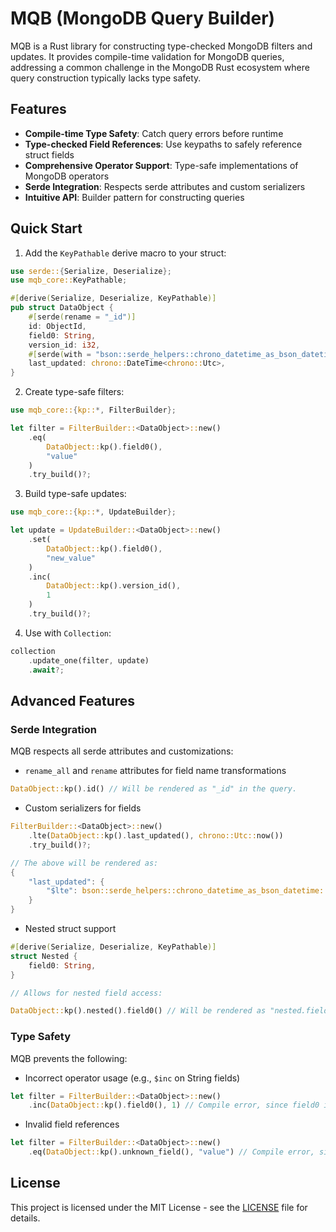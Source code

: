 # MQB (MongoDB Query Builder)

MQB is a Rust library for constructing type-checked MongoDB filters and updates. It provides compile-time validation for MongoDB queries, addressing a common challenge in the MongoDB Rust ecosystem where query construction typically lacks type safety.

## Features

- **Compile-time Type Safety**: Catch query errors before runtime
- **Type-checked Field References**: Use keypaths to safely reference struct fields
- **Comprehensive Operator Support**: Type-safe implementations of MongoDB operators
- **Serde Integration**: Respects serde attributes and custom serializers
- **Intuitive API**: Builder pattern for constructing queries

## Quick Start

1. Add the `KeyPathable` derive macro to your struct:

```rust
use serde::{Serialize, Deserialize};
use mqb_core::KeyPathable;

#[derive(Serialize, Deserialize, KeyPathable)]
pub struct DataObject {
    #[serde(rename = "_id")]
    id: ObjectId,
    field0: String,
    version_id: i32,
    #[serde(with = "bson::serde_helpers::chrono_datetime_as_bson_datetime")]
    last_updated: chrono::DateTime<chrono::Utc>,
}
```

2. Create type-safe filters:

```rust
use mqb_core::{kp::*, FilterBuilder};

let filter = FilterBuilder::<DataObject>::new()
    .eq(
        DataObject::kp().field0(),
        "value"
    )
    .try_build()?;
```

3. Build type-safe updates:

```rust
use mqb_core::{kp::*, UpdateBuilder};

let update = UpdateBuilder::<DataObject>::new()
    .set(
        DataObject::kp().field0(),
        "new_value"
    )
    .inc(
        DataObject::kp().version_id(),
        1
    )
    .try_build()?;
```

4. Use with `Collection`:

```rust
collection
    .update_one(filter, update)
    .await?;
```

## Advanced Features

### Serde Integration

MQB respects all serde attributes and customizations:

- `rename_all` and `rename` attributes for field name transformations
```rust
DataObject::kp().id() // Will be rendered as "_id" in the query.
```
- Custom serializers for fields
```rust
FilterBuilder::<DataObject>::new()
    .lte(DataObject::kp().last_updated(), chrono::Utc::now())
    .try_build()?;

// The above will be rendered as:
{
    "last_updated": {
        "$lte": bson::serde_helpers::chrono_datetime_as_bson_datetime::serialize(value), // where value is the argument passed to the `lte` method.
    }
}
``` 
- Nested struct support
```rust
#[derive(Serialize, Deserialize, KeyPathable)]
struct Nested {
    field0: String,
}

// Allows for nested field access:

DataObject::kp().nested().field0() // Will be rendered as "nested.field0" in the query.
```

### Type Safety

MQB prevents the following:

- Incorrect operator usage (e.g., `$inc` on String fields)
```rust
let filter = FilterBuilder::<DataObject>::new()
    .inc(DataObject::kp().field0(), 1) // Compile error, since field0 is a String.
```
- Invalid field references  
```rust
let filter = FilterBuilder::<DataObject>::new()
    .eq(DataObject::kp().unknown_field(), "value") // Compile error, since unknown_field doesn't exist.
```


## License

This project is licensed under the MIT License - see the [LICENSE](LICENSE) file for details.
